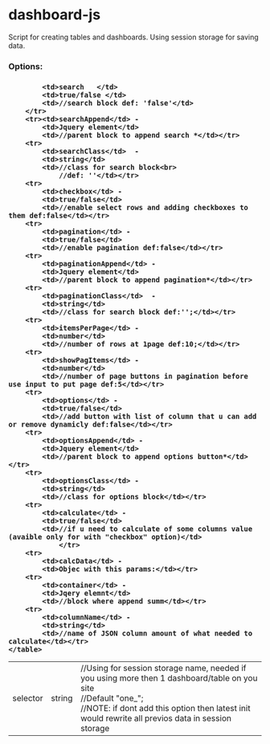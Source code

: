 
# dashboard-js
Script for creating tables and dashboards.
Using session storage for saving data.

<h3>Options:<h3>
	<table>
		<tr>
			<td>selector</td>
			<td>string</td>
			<td>//Using for session storage name, needed if you using more then 1 dashboard/table on you site<br>
				//Default "one_";<br>
				//NOTE: if dont add this option then latest init would rewrite all previos data in session storage</td>
		</tr>
		<tr>

			<td>search   </td>
			<td>true/false </td>
			<td>//search block def: 'false'</td>
		</tr>
		<tr><td>searchAppend</td> -
			<td>Jquery element</td>
			<td>//parent block to append search *</td></tr>
		<tr>
			<td>searchClass</td>  -
			<td>string</td>
			<td>//class for search block<br>
				//def: ''</td></tr>
		<tr>
			<td>checkbox</td> -
			<td>true/false</td>
			<td>//enable select rows and adding checkboxes to them def:false</td></tr>
		<tr>
			<td>pagination</td> -
			<td>true/false</td>
			<td>//enable pagination def:false</td></tr>
		<tr>
			<td>paginationAppend</td> -
			<td>Jquery element</td>
			<td>//parent block to append pagination*</td></tr>
		<tr>
			<td>paginationClass</td>  -
			<td>string</td>
			<td>//class for search block def:'';</td></tr>
		<tr>
			<td>itemsPerPage</td> -
			<td>number</td>
			<td>//number of rows at 1page def:10;</td></tr>
		<tr>
			<td>showPagItems</td> -
			<td>number</td>
			<td>//number of page buttons in pagination before use input to put page def:5</td></tr>
		<tr>
			<td>options</td> -
			<td>true/false</td>
			<td>//add button with list of column that u can add or remove dynamicly def:false</td></tr>
		<tr>
			<td>optionsAppend</td> -
			<td>Jquery element</td>
			<td>//parent block to append options button*</td></tr>
		<tr>
			<td>optionsClass</td> -
			<td>string</td>
			<td>//class for options block</td></tr>
		<tr>
			<td>calculate</td> -
			<td>true/false</td>
			<td>//if u need to calculate of some columns value (avaible only for with "checkbox" option)</td>
				</tr>
		<tr>
			<td>calcData</td> -
			<td>Objec with this params:</td></tr>
		<tr>
			<td>container</td> -
			<td>Jqery elemnt</td>
			<td>//block where append summ</td></tr>
		<tr>
			<td>columnName</td> -
			<td>string</td>
			<td>//name of JSON column amount of what needed to calculate</td></tr>
	</table>
